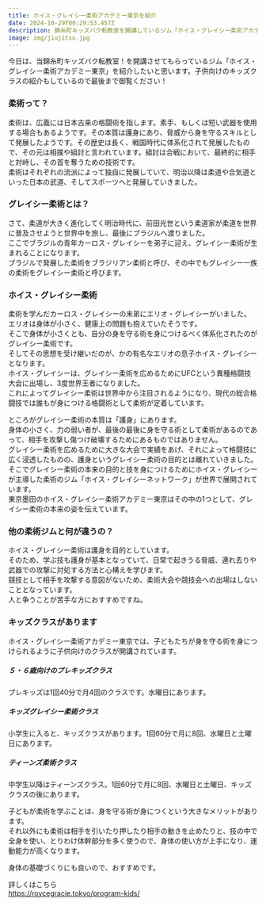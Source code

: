 ```yaml
---
title: ホイス・グレイシー柔術アカデミー東京を紹介
date: 2024-10-29T00:29:53.457Z
description: 錦糸町キッズバク転教室を開講しているジム「ホイス・グレイシー柔術アカデミー東京」の紹介をします。
image: img/jiujitsu.jpg
---
```

今日は、当錦糸町キッズバク転教室！を開講させてもらっているジム「ホイス・グレイシー柔術アカデミー東京」を紹介したいと思います。子供向けのキッズクラスの紹介もしているので最後まで御覧ください！

### 柔術って？

柔術は、広義には日本古来の格闘術を指します。素手、もしくは短い武器を使用する場合もあるようです。その本質は護身にあり、脅威から身を守るスキルとして発展したようです。その歴史は長く、戦国時代に体系化されて発展したもので、その元は相撲や組討と言われています。組討は合戦において、最終的に相手と対峙し、その首を奪うための技術です。\
柔術はそれぞれの流派によって独自に発展していて、明治以降は柔道や合気道といった日本の武道、そしてスポーツへと発展していきました。

### グレイシー柔術とは？

さて、柔道が大きく進化してく明治時代に、前田光世という柔道家が柔道を世界に普及させようと世界中を旅し、最後にブラジルへ渡りました。\
ここでブラジルの青年カーロス・グレイシーを弟子に迎え、グレイシー柔術が生まれることになります。\
ブラジルで発展した柔術をブラジリアン柔術と呼び、その中でもグレイシー一族の柔術をグレイシー柔術と呼びます。

### ホイス・グレイシー柔術

柔術を学んだカーロス・グレイシーの末弟にエリオ・グレイシーがいました。\
エリオは身体が小さく、健康上の問題も抱えていたそうです。\
そこで身体が小さくとも、自分の身を守る術を身につけるべく体系化されたのがグレイシー柔術です。\
そしてその思想を受け継いだのが、かの有名なエリオの息子ホイス・グレイシーとなります。\
ホイス・グレイシーは、グレイシー柔術を広めるためにUFCという異種格闘技大会に出場し、3度世界王者になりました。\
これによってグレイシー柔術は世界中から注目されるようになり、現代の総合格闘技では誰もが身につける格闘術として柔術が定着しています。

ところがグレイシー柔術の本質は「護身」にあります。\
身体の小さく、力の弱い者が、最後の最後に身を守る術として柔術があるのであって、相手を攻撃し傷つけ破壊するためにあるものではありません。\
グレイシー柔術を広めるために大きな大会で実績をあげ、それによって格闘技に広く浸透したものの、護身というグレイシー柔術の目的とは離れていきました。\
そこでグレイシー柔術の本来の目的と技を身につけるためにホイス・グレイシーが主導した柔術のジム「ホイス・グレイシーネットワーク」が世界で展開されています。\
東京墨田のホイス・グレイシー柔術アカデミー東京はその中の1つとして、グレイシー柔術の本来の姿を伝えています。

### 他の柔術ジムと何が違うの？

ホイス・グレイシー柔術は護身を目的としています。\
そのため、学ぶ技も護身が基本となっていて、日常で起きうる脅威、連れ去りや武器での攻撃に対処する方法と心構えを学びます。\
競技として相手を攻撃する意図がないため、柔術大会や競技会への出場はしないこととなっています。\
人と争うことが苦手な方におすすめですね。

### キッズクラスがあります

ホイス・グレイシー柔術アカデミー東京では、子どもたちが身を守る術を身につけられるように子供向けのクラスが開講されています。

##### ５・６歳向けのプレキッズクラス

プレキッズは1回40分で月4回のクラスです。水曜日にあります。

##### キッズグレイシー柔術クラス

小学生に入ると、キッズクラスがあります。1回60分で月に8回、水曜日と土曜日にあります。

##### ティーンズ柔術クラス

中学生以降はティーンズクラス。1回60分で月に8回、水曜日と土曜日、キッズクラスの後にあります。

子どもが柔術を学ぶことは、身を守る術が身につくという大きなメリットがあります。\
それ以外にも柔術は相手を引いたり押したり相手の動きを止めたりと、技の中で全身を使い、とりわけ体幹部分を多く使うので、身体の使い方が上手になり、運動能力が高くなります。

身体の基礎づくりにも良いので、おすすめです。

詳しくはこちら\
https://roycegracie.tokyo/program-kids/